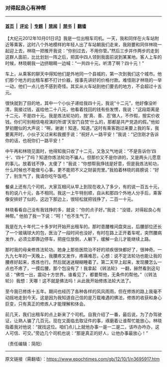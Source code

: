 ### 对得起良心有神帮

---

#### [首页](../../../..?n3695917) &nbsp;|&nbsp; [评论](../../../../../epoch-comment?n3695917) &nbsp;|&nbsp; [专题](../../../../../epoch-special?n3695917) &nbsp;|&nbsp; [禁闻](../../../../../epoch-news?n3695917) &nbsp;|&nbsp; [禁书](../../../../../books?n3695917) &nbsp;|&nbsp; [翻墙](https://github.com/gfw-breaker/nogfw/blob/master/README.md?n3695917)


<div class="post_content" id="artbody" itemprop="articleBody">
 <!-- article content begin -->
 <p>
  【大纪元2012年10月01日讯】我是一位出租车司机。一天，我和同伴在火车站附近等乘客，这时八个外地模样的年轻人出了车站朝我们走来，我刚要和同伴林晓一起迎上去，林晓一把推开我说：“你别过去，不用你管。”然后三步并作两步的走到这群人面前，比比划划一阵之后，把其中四人领到我面前说到某某地。客人上车的时候，林晓朝我一边挤眼睛一边喊：“一共四十元，听清了啊？四十元！”
 </p>
 <p>
  车上，从乘客的聊天中得知他们是外地同一个县城的，第一次到我们这个城市。他们那个地方的出租车都不打计价器，按事先讲好的价格付款。难怪刚才林晓的一举一动，他们一点儿也不感到奇怪。其实从火车站到他们要去的地方，不会超过十五元。
 </p>
 <p>
  很快就到了目的地，其中一个小伙子递给我四十元，我说“十二元”，他好像没听清，我接过钱，返给他二十八元，他看着找回的钱有些发愣，我说：“这段距离是十二元，不是四十元。我是炼法轮功的，按‘真、善、忍’做人，不作假，按实价收钱。你们可别相信电视演的所谓‘天安门自焚’什么的，那都是共产党造的假。”他如梦初醒似的大声说：“啊，谢谢！知道，知道。”这时有乘客跑过来要上我的车，我要离开时，小伙子又过来和我握手说：“祝好人一路平安！”我说：“记住刚才告诉你的话，也祝你们一路平安！”
 </p>
 <p>
  中午再和林晓见面时，他得知我只收了十二元，又急又气地说：“不是告诉你‘四十’、‘四十’了吗？知道你炼法轮功不骗人。但那价又不是你讲的，又是两头儿愿意的事儿。放着钱不挣，太傻了！”我说：“你想帮我挣钱是好意，但是我炼法轮功，什么时候也不能做亏心事，更不能把不义之财装兜里。”我拍着林晓的肩膀说：“好了，别生气了，我请你吃午饭吧。”
 </p>
 <p>
  餐桌上还有几个司机，大家互相问从早上到现在收入了多少，有的说一百五十元，有的说八十元，各不相同。我这一上午特别顺，自从和那四个外地人分手后，乘客像安排好了似的，这边下那边上，很轻松就把钱挣了，二百一十元。
 </p>
 <p>
  林晓看看自己没有我钱挣的多，就说：“你的点子好。”我说：“没错，对得起良心有神帮。” 他拍了我一下说：“呵！”也不生气了。
 </p>
 <p>
  我是在九十年代二十多岁时开始开出租车的。那时患腰椎间盘突出，后腰部位还长了一个玻璃球大的包，医治了一段时间也没好，有时在路上正开着车呢，突然腰病发作，必须立即靠边停车，把座位放倒，人躺下，缓解一会儿才能继续上路。
 </p>
 <p>
  那时我的母亲修炼法轮功。她身上那些医院治不好的顽疾很快都好了，很神奇。一九九七年的一天晚上，我腰疼又发作，疼痛难忍，心想：说不定法轮功也能让我的腰疼好起来，炼炼也行。然后就迷迷糊糊睡着了。第二天早上起来，发现腰怎么一点也不疼了，一摸后腰，那个包没有了！我拿起
  <ok href="https://www.epochtimes.com/gb/tag/%E3%80%8A%E8%BD%AC%E6%B3%95%E8%BD%AE%E3%80%8B.html">
   《转法轮》
  </ok>
  一翻，赫然看到这句话：“佛性一出，震动十方世界。谁看见了，都要帮他，无条件的帮他。”（《转法轮》）我想：天哪！这不就是佛法吗！从此我开始修炼法轮大法了。
 </p>
 <p>
  至今我已修炼十五年。期间也经历了各种各样的风风雨雨，但在修炼的路上我毫不动摇地走到今天。这是因为我知道自己信的是万载难遇的佛法，修炼的收获和身心巨变，只有真正的修炼人才能理解和体会。
 </p>
 <p>
  前几天，我们出租车的点上新来了个司机。自我介绍了一番，最后说，为了办驾驶证，让熟人骗了几百元。现在又面临去取证件的事，琢磨着让谁帮忙能放心。林晓指着我对他说：“就找这位。咱们点儿上就他办事一是一二是二，该咋办咋办，这人可信、可交。”旁边几个司机也说：“那是真正的好人，让他办事最放心！”
 </p>
 <p>
  （责任编辑：简阳）
 </p>
 <!-- article content end -->
 <div id="below_article_ad">
 </div>
</div>


---

原文链接（需翻墙）：https://www.epochtimes.com/gb/12/10/1/n3695917.htm
